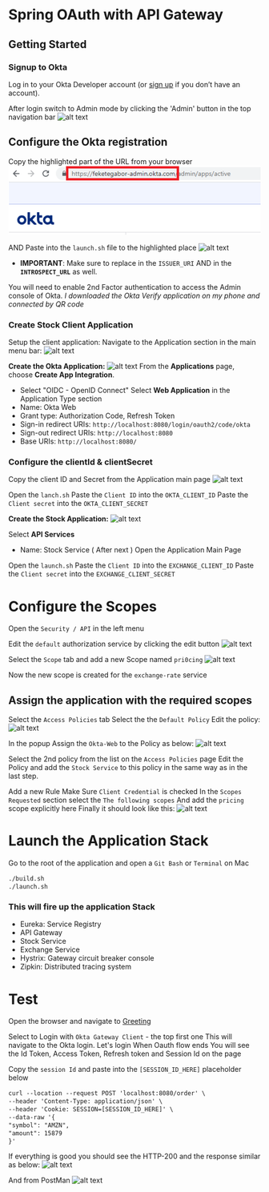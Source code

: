 
# Spring OAuth with API Gateway

## Getting Started

### Signup to Okta
Log in to your Okta Developer account (or [sign up](https://developer.okta.com/signup/) if you don’t have an account).

After login switch to Admin mode by clicking the 'Admin' button in the top navigation bar
![alt text](https://feketegabor.com/images/admin.jpg)

## Configure the Okta registration
Copy the highlighted part of the URL from your browser
![alt text](img/okta_url.png)

AND Paste into the `launch.sh` file to the highlighted place
![alt text](https://feketegabor.com/images/replace_url.JPG)

* **IMPORTANT**: Make sure to replace in the `ISSUER_URI` AND in the **`INTROSPECT_URL`** as well. 

You will need to enable 2nd Factor authentication to access the Admin console of Okta. 
*I downloaded the Okta Verify application on my phone and connected by QR code*

### Create Stock Client Application

Setup the client application:
Navigate to the Application section in the main menu bar: 
![alt text](https://feketegabor.com/images/admin_menu.JPG)

**Create the Okta Application:**
![alt text](https://feketegabor.com/images/new_app.JPG)
From the **Applications** page, choose **Create App Integration**. 
- Select "OIDC - OpenID Connect"
Select **Web Application** in the Application Type section
- Name: Okta Web
- Grant type: Authorization Code, Refresh Token
- Sign-in redirect URIs: `http://localhost:8080/login/oauth2/code/okta`
- Sign-out redirect URIs: `http://localhost:8080`
- Base URIs: `http://localhost:8080/`

### Configure the clientId & clientSecret
Copy the client ID and Secret from the Application main page
![alt text](https://feketegabor.com/images/client_credentials.JPG)

Open the `lanch.sh`
Paste the `Client ID` into the `OKTA_CLIENT_ID`
Paste the `Client secret` into the `OKTA_CLIENT_SECRET`

**Create the Stock Application:**
![alt text](https://feketegabor.com/images/new_api_api.JPG)

Select **API Services** 
- Name: Stock Service ( After next )
Open the Application Main Page

Open the `launch.sh`
Paste the `Client ID` into the `EXCHANGE_CLIENT_ID`
Paste the `Client secret` into the `EXCHANGE_CLIENT_SECRET`

# Configure the Scopes
Open the `Security / API` in the left menu

Edit the `default` authorization service by clicking the edit button 
![alt text](https://feketegabor.com/images/edit.png)

Select the `Scope` tab and add a new Scope named `pri0cing`
![alt text](https://feketegabor.com/images/new_scope.JPG)

Now the new scope is created for the `exchange-rate` service

## Assign the application with the required scopes
Select the `Access Policies` tab
Select the the `Default Policy`
Edit the policy: 
![alt text](https://feketegabor.com/images/edit_policy.png)

In the popup Assign the `Okta-Web` to the Policy as below: 
![alt text](https://feketegabor.com/images/assign_policy_app.JPG)

Select the 2nd policy from the list on the `Access Policies` page
Edit the Policy and add the `Stock Service` to this policy in the same way as in the last step. 

Add a new Rule
Make Sure `Client Credential` is checked
In the `Scopes Requested` section select the `The following scopes`
And add the `pricing` scope explicitly here
Finally it should look like this: 
![alt text](https://feketegabor.com/images/rule.JPG)

# Launch the Application Stack
Go to the root of the application and open a `Git Bash` or `Terminal` on Mac
```
./build.sh
./launch.sh
```

### This will fire up the application Stack
- Eureka: Service Registry
- API Gateway
- Stock Service
- Exchange Service
- Hystrix: Gateway circuit breaker console
- Zipkin: Distributed tracing system

# Test
Open the browser and navigate to [Greeting](http://localhost:8080/greeting)

Select to Login with `Okta Gateway Client` - the top first one
This will navigate to the Okta login. Let's login
When Oauth flow ends You will see the Id Token, Access Token, Refresh token and Session Id on the page

Copy the `session Id` and paste into the `[SESSION_ID_HERE]` placeholder below
```
curl --location --request POST 'localhost:8080/order' \
--header 'Content-Type: application/json' \
--header 'Cookie: SESSION=[SESSION_ID_HERE]' \
--data-raw '{
"symbol": "AMZN",
"amount": 15879
}'
```

If everything is good you should see the HTTP-200 and the response similar as below: 
![alt text](https://feketegabor.com/images/result_console.jpg)

And from PostMan
![alt text](https://feketegabor.com/images/result_postman.JPG)